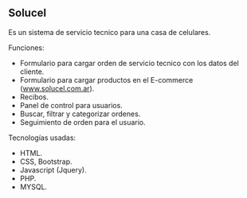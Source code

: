 ## Solucel

Es un sistema de servicio tecnico para una casa de celulares.

Funciones:

- Formulario para cargar orden de servicio tecnico con los datos del cliente.
- Formulario para cargar productos en el E-commerce (www.solucel.com.ar).
- Recibos.
- Panel de control para usuarios.
- Buscar, filtrar y categorizar ordenes.
- Seguimiento de orden para el usuario.

Tecnologías usadas:

- HTML.
- CSS, Bootstrap.
- Javascript (Jquery).
- PHP.
- MYSQL.
